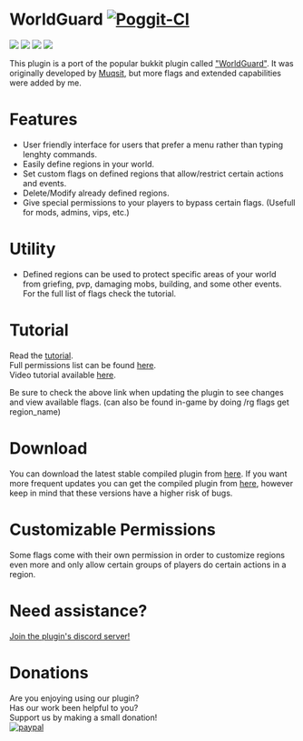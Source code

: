 # WorldGuard [![Poggit-CI](https://poggit.pmmp.io/ci.badge/Chalapa13/WorldGuard/WorldGuard)](https://poggit.pmmp.io/ci/Chalapa13/WorldGuard/WorldGuard)

[![](https://poggit.pmmp.io/shield.state/WorldGuard)](https://poggit.pmmp.io/p/WorldGuard)
[![](https://poggit.pmmp.io/shield.api/WorldGuard)](https://poggit.pmmp.io/p/WorldGuard)
[![](https://poggit.pmmp.io/shield.dl.total/WorldGuard)](https://poggit.pmmp.io/p/WorldGuard)
[![](https://poggit.pmmp.io/shield.dl/WorldGuard)](https://poggit.pmmp.io/p/WorldGuard)


This plugin is a port of the popular bukkit plugin called ["WorldGuard"](https://dev.bukkit.org/projects/worldguard). It was originally developed by [Muqsit](https://github.com/Muqsit), but more flags and extended capabilities were added by me.

# Features
- User friendly interface for users that prefer a menu rather than typing lenghty commands.   
- Easily define regions in your world.
- Set custom flags on defined regions that allow/restrict certain actions and events.
- Delete/Modify already defined regions.
- Give special permissions to your players to bypass certain flags. (Usefull for mods, admins, vips, etc.)

# Utility
- Defined regions can be used to protect specific areas of your world from griefing, pvp, damaging mobs, building, and some other events.  
For the full list of flags check the tutorial.

# Tutorial
Read the [tutorial](https://github.com/Chalapa13/WorldGuard/wiki/Tutorial).  
Full permissions list can be found [here](https://github.com/Chalapa13/WorldGuard/wiki/Permissions).   
Video tutorial available [here](https://www.youtube.com/watch?v=80s21rwU7K8).

Be sure to check the above link when updating the plugin to see changes and view available flags. (can also be found in-game by doing /rg flags get region_name)

# Download
You can download the latest stable compiled plugin from [here](https://poggit.pmmp.io/p/WorldGuard).
If you want more frequent updates you can get the compiled plugin from [here](https://poggit.pmmp.io/ci/Chalapa13/WorldGuard/WorldGuard), however keep in mind that these versions have a higher risk of bugs.

# Customizable Permissions
Some flags come with their own permission in order to customize regions even more and only allow certain groups of players do certain actions in a region.

# Need assistance?
[Join the plugin's discord server!](https://discordapp.com/invite/uZevqGX)

# Donations
Are you enjoying using our plugin?   
Has our work been helpful to you?   
Support us by making a small donation!   
[![paypal](https://www.paypalobjects.com/en_US/i/btn/btn_donateCC_LG.gif)](https://www.paypal.com/cgi-bin/webscr?cmd=_s-xclick&hosted_button_id=A27544VGVMLKA&source=url)
